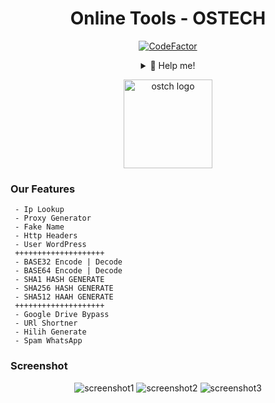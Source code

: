 <div align="center">
 
# Online Tools - OSTECH
[![CodeFactor](https://www.codefactor.io/repository/github/ibnusyawall/ostch/badge/master)](https://www.codefactor.io/repository/github/ibnusyawall/ostch/overview/master)
<details>
 <summary>🥟 Help me!</summary>

 [Saweria](https://saweria.co/donate/ibnusyawall)
 
 [Paypal.me](https://paypal.me/syawal24)
 
</details>
</div>

<p align="center">
  <img alt="ostch logo" src="https://github.com/ibnusyawall/ostch/blob/master/screenshot/logo.png" height="142"/>
</p>

### Our Features
```
 - Ip Lookup
 - Proxy Generator
 - Fake Name
 - Http Headers
 - User WordPress
 ++++++++++++++++++++
 - BASE32 Encode | Decode
 - BASE64 Encode | Decode
 - SHA1 HASH GENERATE
 - SHA256 HASH GENERATE
 - SHA512 HAAH GENERATE
 ++++++++++++++++++++
 - Google Drive Bypass
 - URl Shortner
 - Hilih Generate
 - Spam WhatsApp  
```

### Screenshot
<p align="center">
  <img alt="screenshot1" src="https://github.com/ibnusyawall/ostch/blob/master/screenshot/ss1.jpg"/>
  <img alt="screenshot2" src="https://github.com/ibnusyawall/ostch/blob/master/screenshot/ss2.jpg"/>
  <img alt="screenshot3" src="https://github.com/ibnusyawall/ostch/blob/master/screenshot/ss3.jpg"/>
</p>
